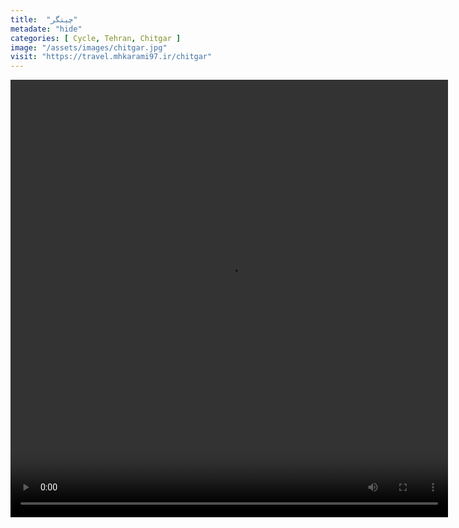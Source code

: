 ```yaml
---
title:  "چیتگر"
metadate: "hide"
categories: [ Cycle, Tehran, Chitgar ]
image: "/assets/images/chitgar.jpg"
visit: "https://travel.mhkarami97.ir/chitgar"
---
```


<p align="center">
<video width="700" height="700" controls>
  <source src="/assets/vidoes/chitgar.mp4" type="video/mp4">
</video>
</p>
